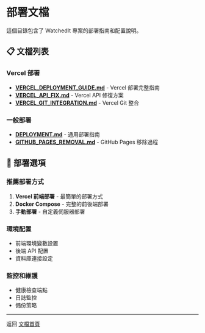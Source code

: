 # 部署文檔

這個目錄包含了 WatchedIt 專案的部署指南和配置說明。

## 📋 文檔列表

### Vercel 部署
- **[VERCEL_DEPLOYMENT_GUIDE.md](./VERCEL_DEPLOYMENT_GUIDE.md)** - Vercel 部署完整指南
- **[VERCEL_API_FIX.md](./VERCEL_API_FIX.md)** - Vercel API 修復方案
- **[VERCEL_GIT_INTEGRATION.md](./VERCEL_GIT_INTEGRATION.md)** - Vercel Git 整合

### 一般部署
- **[DEPLOYMENT.md](./DEPLOYMENT.md)** - 通用部署指南
- **[GITHUB_PAGES_REMOVAL.md](./GITHUB_PAGES_REMOVAL.md)** - GitHub Pages 移除過程

## 🚀 部署選項

### 推薦部署方式
1. **Vercel 前端部署** - 最簡單的部署方式
2. **Docker Compose** - 完整的前後端部署
3. **手動部署** - 自定義伺服器部署

### 環境配置
- 前端環境變數設置
- 後端 API 配置
- 資料庫連接設定

### 監控和維護
- 健康檢查端點
- 日誌監控
- 備份策略

---

返回 [文檔首頁](../README.md) 